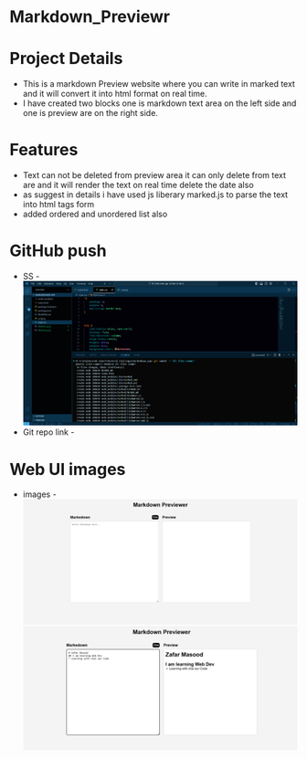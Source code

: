 ﻿# Markdown_Previewr
 # Project Details
 * This is a markdown Preview website where you can write in marked text and it will convert it into html format on real time.
 * I have created two blocks one is markdown text area on the left side and one is preview are on the right side.

# Features 
* Text can not be deleted from preview area it can only delete from text are and it will render the text on real time delete the date also
* as suggest in details i have used js liberary marked.js to parse the text into html tags form
* added ordered and unordered list also

# GitHub push 
* SS - ![image1](<GitHub_push_SS.png>)
* Git repo link - 

# Web UI images
* images - ![](<WebUI1.png>) ![](<WebUI2.png>)

